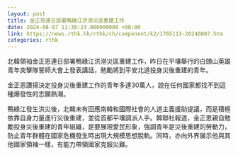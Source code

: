 ```yaml
---
layout: post
title: 金正恩連日部署鴨綠江洪澇災區重建工作
date: 2024-08-07 11:38:23.000000000 +08:00
link: https://news.rthk.hk/rthk/ch/component/k2/1765113-20240807.htm
categories: rthk
---
```


北韓領袖金正恩連日部署鴨綠江洪澇災區重建工作，昨日在平壤舉行的白頭山英雄青年突擊隊誓師大會上發表講話，勉勵將到平安北道投身災後重建的青年。

金正恩讚揚決定投身災後重建工作的青年多達30萬人，說在任何國家都找不到這種爆發性的志願熱潮。

鴨綠江發生洪災後，北韓未有回應南韓和國際社會的人道主義援助提議，而是積極依靠自身力量進行災後重建，並從首都平壤調派人手。韓聯社報道，金正恩親自勉勵投身災後重建的青年組織，是要展現愛民形象，強調青年是災後重建的勞動力，防止青年群體在國家危機發生時出現大規模思想脫軌。同時，亦向外界展示他與其他國家領袖一樣，有能力帶領國家克服災難。
